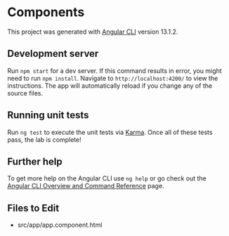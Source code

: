 # Components

This project was generated with [Angular CLI](https://github.com/angular/angular-cli) version 13.1.2.

## Development server

Run `npm start` for a dev server. If this command results in error, you might need to run `npm install`. Navigate to `http://localhost:4200/` to view the instructions. The app will automatically reload if you change any of the source files.


## Running unit tests

Run `ng test` to execute the unit tests via [Karma](https://karma-runner.github.io). Once all of these tests pass, the lab is complete!

## Further help

To get more help on the Angular CLI use `ng help` or go check out the [Angular CLI Overview and Command Reference](https://angular.io/cli) page.


## Files to Edit
- src/app/app.component.html
